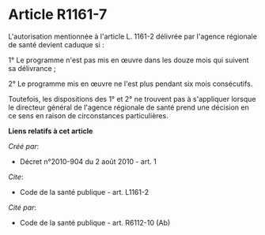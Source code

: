 # Article R1161-7

L'autorisation mentionnée à l'article L. 1161-2 délivrée par l'agence régionale de santé devient caduque si : 

1° Le programme n'est pas mis en œuvre dans les douze mois qui suivent sa délivrance ; 

2° Le programme mis en œuvre ne l'est plus pendant six mois consécutifs. 

Toutefois, les dispositions des 1° et 2° ne trouvent pas à s'appliquer lorsque le directeur général de l'agence régionale de
santé prend une décision en ce sens en raison de circonstances particulières.

**Liens relatifs à cet article**

_Créé par_:

  - Décret n°2010-904 du 2 août 2010 - art. 1

_Cite_:

  - Code de la santé publique - art. L1161-2

_Cité par_:

  - Code de la santé publique - art. R6112-10 (Ab)
